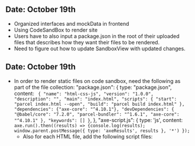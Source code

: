 ## Date: October 19th

- Organized interfaces and mockData in frontend
- Using CodeSandBox to render site
- Users have to also input a package.json in the root of their uploaded files 
that describes how they want their files to be rendered.
- Need to figure out how to update SandboxView with updated changes. 

## Date: October 19th
- In order to render static files on code sandbox, need the following as part of the file collection:
        "package.json": {
            type: "package.json",
            content: `
          {
              "name": "html-css-js",
              "version": "1.0.0",
              "description": "",
              "main": "index.html",
              "scripts": {
                "start": "parcel index.html --open",
                "build": "parcel build index.html"
              },
              "dependencies": {"axe-core": "^4.10.1"},
              "devDependencies": {
                "@babel/core": "7.2.0",
                "parcel-bundler": "^1.6.1",
                "axe-core": "^4.10.1"
              },
              "keywords": []
            }`,
          },
          "axe-script.js": {
            type: 'js',
            content: `
            axe.run().then((results) => {console.log(results);
            window.parent.postMessage({ type: 'axeResults', results }, '*')
            });`
  - Also for each HTML file, add the following script files:
          <script src="node_modules/axe-core/axe.min.js"></script>
          <script src="axe-script.js"></script>
  
